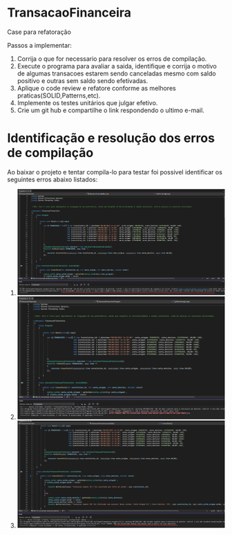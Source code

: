 # TransacaoFinanceira

Case para refatoração

Passos a implementar:

1. Corrija o que for necessario para resolver os erros de compilação.
2. Execute o programa para avaliar a saida, identifique e corrija o motivo de algumas transacoes estarem sendo canceladas mesmo com saldo positivo e outras sem saldo sendo efetivadas.
3. Aplique o code review e refatore conforme as melhores praticas(SOLID,Patterns,etc).
4. Implemente os testes unitários que julgar efetivo.
5. Crie um git hub e compartilhe o link respondendo o ultimo e-mail.


# Identificação e resolução dos erros de compilação

Ao baixar o projeto e tentar compila-lo para testar foi possivel identificar os seguintes erros abaixo listados:

1. ![Falaha build](https://github.com/igorcsaraiva/TransacaoFinanceira/blob/master/img/FalhaBuild.png)
1. ![Falaha build1](https://github.com/igorcsaraiva/TransacaoFinanceira/blob/master/img/FalhaBuild1.png)
1. ![Falaha build2](https://github.com/igorcsaraiva/TransacaoFinanceira/blob/master/img/FalhaBuild2.png)
